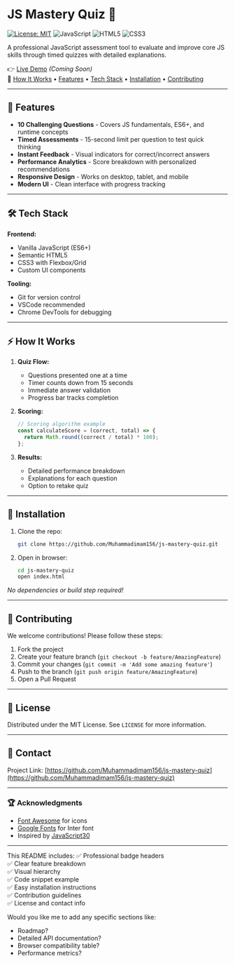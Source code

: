 
# JS Mastery Quiz 🚀

[![License: MIT](https://img.shields.io/badge/License-MIT-blue.svg)](https://opensource.org/licenses/MIT)
![JavaScript](https://img.shields.io/badge/JavaScript-ES6+-yellow.svg)
![HTML5](https://img.shields.io/badge/HTML5-E34F26.svg?logo=html5)
![CSS3](https://img.shields.io/badge/CSS3-1572B6.svg?logo=css3)

A professional JavaScript assessment tool to evaluate and improve core JS skills through timed quizzes with detailed explanations.

👉 [Live Demo](#) *(Coming Soon)*  
📌 [How It Works](#how-it-works) • [Features](#-features) • [Tech Stack](#-tech-stack) • [Installation](#-installation) • [Contributing](#-contributing)



---

## 🌟 Features

- **10 Challenging Questions** - Covers JS fundamentals, ES6+, and runtime concepts
- **Timed Assessments** - 15-second limit per question to test quick thinking
- **Instant Feedback** - Visual indicators for correct/incorrect answers
- **Performance Analytics** - Score breakdown with personalized recommendations
- **Responsive Design** - Works on desktop, tablet, and mobile
- **Modern UI** - Clean interface with progress tracking

---

## 🛠 Tech Stack

**Frontend:**
- Vanilla JavaScript (ES6+)
- Semantic HTML5
- CSS3 with Flexbox/Grid
- Custom UI components

**Tooling:**
- Git for version control
- VSCode recommended
- Chrome DevTools for debugging

---

## ⚡ How It Works

1. **Quiz Flow:**
   - Questions presented one at a time
   - Timer counts down from 15 seconds
   - Immediate answer validation
   - Progress bar tracks completion

2. **Scoring:**
   ```js
   // Scoring algorithm example
   const calculateScore = (correct, total) => {
     return Math.round((correct / total) * 100);
   };
   ```

3. **Results:**
   - Detailed performance breakdown
   - Explanations for each question
   - Option to retake quiz

---

## 🚀 Installation

1. Clone the repo:
   ```bash
   git clone https://github.com/Muhammadimam156/js-mastery-quiz.git
   ```

2. Open in browser:
   ```bash
   cd js-mastery-quiz
   open index.html
   ```

*No dependencies or build step required!*

---

## 🤝 Contributing

We welcome contributions! Please follow these steps:

1. Fork the project
2. Create your feature branch (`git checkout -b feature/AmazingFeature`)
3. Commit your changes (`git commit -m 'Add some amazing feature'`)
4. Push to the branch (`git push origin feature/AmazingFeature`)
5. Open a Pull Request

---

## 📜 License

Distributed under the MIT License. See `LICENSE` for more information.

---

## 📧 Contact


Project Link: [https://github.com/Muhammadimam156/js-mastery-quiz](https://github.com/Muhammadimam156/js-mastery-quiz)

---

### 🏆 Acknowledgments
- [Font Awesome](https://fontawesome.com) for icons
- [Google Fonts](https://fonts.google.com) for Inter font
- Inspired by [JavaScript30](https://javascript30.com/)

---

This README includes:
✅ Professional badge headers  
✅ Clear feature breakdown  
✅ Visual hierarchy  
✅ Code snippet example  
✅ Easy installation instructions  
✅ Contribution guidelines  
✅ License and contact info  

Would you like me to add any specific sections like:
- Roadmap?
- Detailed API documentation?
- Browser compatibility table?
- Performance metrics?
